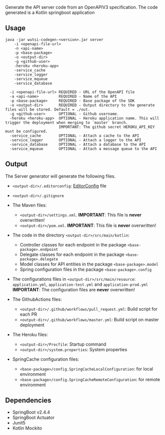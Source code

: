 Generate the API server code from an OpenAPIV3 specification.
The code generated is a Kotlin springboot application

## Usage
```
java -jar wutsi-codegen-<version>.jar server
    -i <openapi-file-url>
    -n <api-name>
    -p <base-package>
    -o <output-dir>
    -g <github-user>
    -heroku <heroku-app>
    -service_cache
    -service_logger
    -service_mqueue
    -service_database

  -i <openapi-file-url> REQUIRED - URL of the OpenAPI file
  -a <api-name>         REQUIRED - Name of the API
  -p <base-package>     REQUIRED - Base package of the SDK
  -o <output-dir>       REQUIRED - Output directory to the generate files will be stored. Default = ./out.
  -g <github-user>      OPTIONAL - Github username.
  -heroku <heroku-app>  OPTIONAL - Heroku application name. This will trigger the deployment when merging to `master` branch.
                        IMPORTANT: The github secret HEROKU_API_KEY must be configured.
  -service_cache        OPTIONAL - Attach a cache to the API
  -service_logger       OPTIONAL - Attach a logger to the API
  -service_database     OPTIONAL - Attach a database to the API
  -service_mqueue       OPTIONAL - Attach a message queue to the API
```

## Output
The Server generator will generate the following files.
- `<output-dir>/.editorconfig`: [EditorConfig](https://editorconfig.org/) file

- `<output-dir>/.gitignore`

- The Maven files:
  - `<output-dir>/settings.xml`. **IMPORTANT**: This file is **never** overwritten!
  - `<output-dir>/pom.xml`. **IMPORTANT**: This file is **never** overwritten!

- The code in the directory `<output-dir>/src/main/kotlin`:
  - Controller classes for each endpoint in the package `<base-package>.endpoint`
  - Delegate classes for each endpoint in the package `<base-package>.delegate`
  - Model classes for API entities in the package `<base-package>.model`
  - Spring configuration files in the package `<base-package>.config`

- The configurations files in `<output-dir>/src/main/resource`: `application.yml`, `application-test.yml` and `application-prod.yml`
  **IMPORTANT**: The configuration files are **never** overwritten!

- The GithubActions files:
  - `<output-dir>/.github/workflows/pull_request.yml`: Build script for each PR
  - `<output-dir>/.github/workflows/master.yml`: Build script on master deployment

- The Heroku files:
  - `<output-dir>/Procfile`: Startup command
  - `<output-dir>/system.properties`: System properties

- SpringCache configuration files:
  - `<base-package>/config.SpringCacheLocalConfiguration`: for local environment
  - `<base-package>/config.SpringCacheRemoteConfiguration`: for remote environment

## Dependencies
- SpringBoot v2.4.4
- SpringBoot Actuator
- Junit5
- Kotlin Mockito
